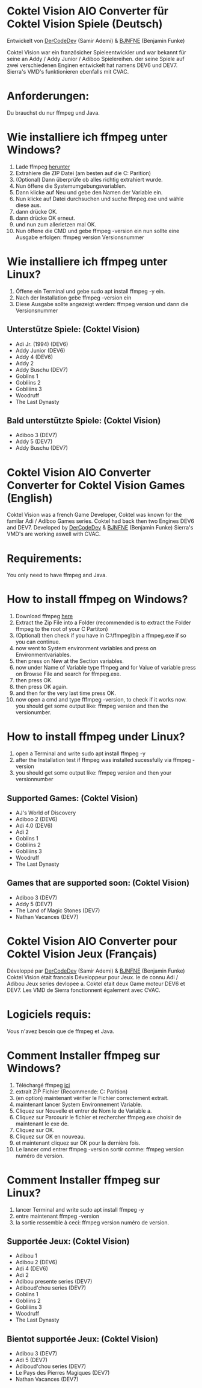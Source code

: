 # Coktel Vision AIO Converter für Coktel Vision Spiele (Deutsch)
Entwickelt von [DerCodeDev](https://samir24.de) (Samir Ademi) & [BJNFNE](https://wiki.scummvm.org/index.php?title=User:BJNFNE) (Benjamin Funke)

Coktel Vision war ein französicher Spieleentwickler und war bekannt für seine an Addy / Addy Junior / Adiboo Spielereihen. 
der seine Spiele auf zwei verschiedenen Enginen entwickelt hat namens DEV6 und DEV7.
Sierra's VMD's funktionieren ebenfalls mit CVAC.

# Anforderungen:
Du brauchst du nur ffmpeg und Java.
# Wie installiere ich ffmpeg unter Windows?
1. Lade ffmpeg [herunter](https://www.gyan.dev/ffmpeg/builds/)
2. Extrahiere die ZIP Datei (am besten auf die C: Parition)
3. (Optional) Dann überprüfe ob alles richtig extrahiert wurde.
4. Nun öffene die Systemumgebungsvariablen.
5. Dann klicke auf Neu und gebe den Namen der Variable ein.
6. Nun klicke auf Datei durchsuchen und suche ffmpeg.exe und wähle diese aus.
7. dann drücke OK.
8. dann drücke OK erneut.
9. und nun zum allerletzen mal OK.
10. Nun öffene die CMD und gebe ffmpeg -version ein nun sollte eine Ausgabe erfolgen: ffmpeg version Versionsnummer

# Wie installiere ich ffmpeg unter Linux?
1. Öffene ein Terminal und gebe sudo apt install ffmpeg -y ein.
2. Nach der Installation gebe ffmpeg -version ein
3. Diese Ausgabe sollte angezeigt werden: ffmpeg version und dann die Versionsnummer

## Unterstütze Spiele: (Coktel Vision)

- Adi Jr. (1994) (DEV6)
- Addy Junior (DEV6)
- Addy 4 (DEV6)
- Addy 2
- Addy Buschu (DEV7)
- Goblins 1
- Gobliins 2
- Gobliiins 3
- Woodruff
- The Last Dynasty

## Bald unterstützte Spiele: (Coktel Vision)
- Adiboo 3 (DEV7)
- Addy 5 (DEV7)
- Addy Buschu (DEV7)

# Coktel Vision AIO Converter Converter for Coktel Vision Games (English)
Coktel Vision was a french Game Developer, Coktel was known for the familar Adi / Adiboo Games series.
Coktel had back then two Engines DEV6 and DEV7.
Developed by [DerCodeDev](https://samir24.de/en) & [BJNFNE](https://wiki.scummvm.org/index.php?title=User:BJNFNE) (Benjamin Funke)
Sierra's VMD's are working aswell with CVAC.

# Requirements:
You only need to have ffmpeg and Java.
# How to install ffmpeg on Windows?
1. Download ffmpeg [here](https://www.gyan.dev/ffmpeg/builds/)
2. Extract the Zip File into a Folder (recommended is to extract the Folder ffmpeg to the root of your C Partiton)
3. (Optional) then check if you have in C:\ffmpeg\bin a ffmpeg.exe if so you can continue.
4. now went to System environment variables and press on Environmentvariables.
5.  then press on New at the Section variables.
6. now under Name of Variable type ffmpeg and for Value of variable press on Browse File and search for ffmpeg.exe.
7. then press OK.
8. then press OK again.
9. and then for the very last time press OK.
10. now open a cmd and type fffmpeg -version, to check if it works now. you should get some output like:  ffmpeg version and then the versionumber.

# How to install ffmpeg under Linux?
1. open a Terminal and write sudo apt install ffmpeg -y
2. after the Installation test if ffmpeg was installed sucessfully via ffmpeg -version
3. you should get some output like: ffmpeg version and then your versionnumber

## Supported Games: (Coktel Vision)
- AJ's World of Discovery
- Adiboo 2 (DEV6)
- Adi 4.0 (DEV6)
- Adi 2
- Goblins 1
- Gobliins 2
- Gobliiins 3
- Woodruff
- The Last Dynasty

## Games that are supported soon: (Coktel Vision)
- Adiboo 3 (DEV7)
- Addy 5 (DEV7)
- The Land of Magic Stones (DEV7)
- Nathan Vacances (DEV7)

# Coktel Vision AIO Converter pour Coktel Vision Jeux (Français)
Développé par [DerCodeDev](https://samir24.de) (Samir Ademi) & [BJNFNE](https://wiki.scummvm.org/index.php?title=User:BJNFNE) (Benjamin Funke)
Coktel Vision était francais Développeur pour Jeux. le de connu  Adi / Adibou Jeux series devlopee a.
Coktel etait deux Game moteur DEV6 et DEV7.
Les VMD de Sierra fonctionnent également avec CVAC.

# Logiciels requis:
Vous n'avez besoin que de ffmpeg et Java.
# Comment Installer ffmpeg sur Windows?
1. Téléchargé ffmpeg [ici](https://www.gyan.dev/ffmpeg/builds/)
2. extrait ZIP Fichier (Recommende: C: Parition)
3. (en option) maintenant vérifier le Fichier correctement extrait.
4. maintenant lancer System Environnement Variable.
5. Cliquez sur Nouvelle et entrer de Nom le de Variable a.
6. Cliquez sur Parcourir le fichier et rechercher ffmpeg.exe choisir de maintenant le exe de.
7. Cliquez sur OK.
8. Cliquez sur OK en nouveau.
9. et maintenant cliquez sur OK pour la dernière fois.
10. Le lancer cmd entrer ffmpeg -version sortir comme: ffmpeg version numéro de version.

# Comment Installer ffmpeg sur Linux?
1. lancer Terminal and write sudo apt install ffmpeg -y
2. entre maintenant ffmpeg -version
3. la sortie ressemble à ceci: ffmpeg version numéro de version.

## Supportée Jeux: (Coktel Vision)
- Adibou 1
- Adibou 2 (DEV6)
- Adi 4 (DEV6)
- Adi 2
- Adibou presente series (DEV7)
- Adiboud'chou series (DEV7)
- Goblins 1
- Gobliins 2
- Gobliiins 3
- Woodruff
- The Last Dynasty
  
## Bientot supportée Jeux: (Coktel Vision)
- Adibou 3 (DEV7)
- Adi 5 (DEV7)
- Adiboud'chou series (DEV7)
- Le Pays des Pierres Magiques (DEV7)
- Nathan Vacances (DEV7)
